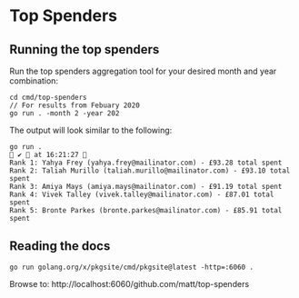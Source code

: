 # Top Spenders 

## Running the top spenders 

Run the top spenders aggregation tool for your desired month and year combination:

```
cd cmd/top-spenders 
// For results from Febuary 2020
go run . -month 2 -year 202
```

The output will look similar to the following:
```
go run .                                                                                                                   ✔  at 16:21:27 
Rank 1: Yahya Frey (yahya.frey@mailinator.com) - £93.28 total spent
Rank 2: Taliah Murillo (taliah.murillo@mailinator.com) - £93.10 total spent
Rank 3: Amiya Mays (amiya.mays@mailinator.com) - £91.19 total spent
Rank 4: Vivek Talley (vivek.talley@mailinator.com) - £87.01 total spent
Rank 5: Bronte Parkes (bronte.parkes@mailinator.com) - £85.91 total spent
```

## Reading the docs

```
go run golang.org/x/pkgsite/cmd/pkgsite@latest -http=:6060 .
```

Browse to:
http://localhost:6060/github.com/matt/top-spenders